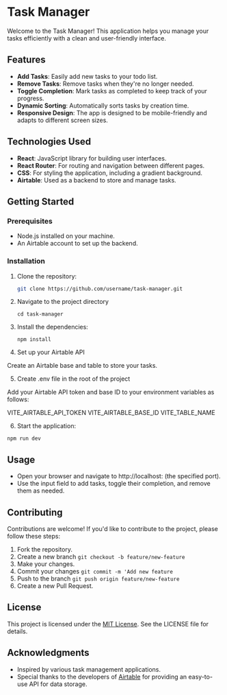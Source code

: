 # Task Manager

Welcome to the Task Manager! This application helps you manage your tasks efficiently with a clean and user-friendly interface.

## Features

- **Add Tasks**: Easily add new tasks to your todo list.
- **Remove Tasks**: Remove tasks when they're no longer needed.
- **Toggle Completion**: Mark tasks as completed to keep track of your progress.
- **Dynamic Sorting**: Automatically sorts tasks by creation time.
- **Responsive Design**: The app is designed to be mobile-friendly and adapts to different screen sizes.

## Technologies Used

- **React**: JavaScript library for building user interfaces.
- **React Router**: For routing and navigation between different pages.
- **CSS**: For styling the application, including a gradient background.
- **Airtable**: Used as a backend to store and manage tasks.

## Getting Started

### Prerequisites

- Node.js installed on your machine.
- An Airtable account to set up the backend.

### Installation

1. Clone the repository:

   ```bash
   git clone https://github.com/username/task-manager.git

2. Navigate to the project directory

   `cd task-manager`

3. Install the dependencies:

   `npm install`

4. Set up your Airtable API

Create an Airtable base and table to store your tasks.

5. Create .env file in the root of the project

Add your Airtable API token and base ID to your environment variables as follows:

VITE_AIRTABLE_API_TOKEN
VITE_AIRTABLE_BASE_ID
VITE_TABLE_NAME

6. Start the application:

`npm run dev`

## Usage

- Open your browser and navigate to http://localhost: (the specified port).
- Use the input field to add tasks, toggle their completion, and remove them as needed.

## Contributing

Contributions are welcome! If you'd like to contribute to the project, please follow these steps:

1. Fork the repository.
2. Create a new branch `git checkout -b feature/new-feature`
3. Make your changes.
4. Commit your changes `git commit -m 'Add new feature`
5. Push to the branch `git push origin feature/new-feature`
6. Create a new Pull Request.

## License

This project is licensed under the [MIT License](https://opensource.org/licenses/MIT). See the LICENSE file for details.

## Acknowledgments

- Inspired by various task management applications.
- Special thanks to the developers of [Airtable](https://airtable.com) for providing an easy-to-use API for data storage.




